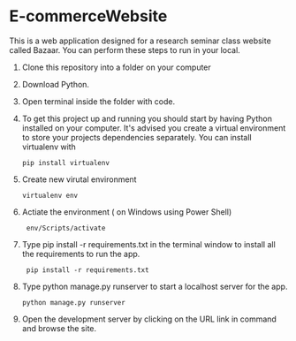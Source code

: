 # E-commerceWebsite
This is a web application designed for a research seminar class website called Bazaar. 
You can perform these steps to run in your local.

1. Clone this repository into a folder on your computer
2. Download Python.
3. Open terminal inside the folder with code. 
4. To get this project up and running you should start by having Python installed on your computer. It's advised you create a virtual environment to store your projects dependencies separately. You can install virtualenv with
   
   ```
   pip install virtualenv
   ```
6. Create new virutal environment
     ``` 
    virtualenv env
     ```
8. Actiate the environment ( on Windows using Power Shell)
   ```
    env/Scripts/activate 
   ```

9. Type pip install -r requirements.txt in the terminal window to install all the requirements to run the app.
    ```
     pip install -r requirements.txt
    ```
10. Type python manage.py runserver to start a localhost server for the app.
    ```
    python manage.py runserver
    ```
11. Open the development server by clicking on the URL link in command and browse the site.


